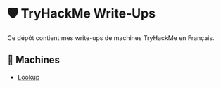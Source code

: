 # 🛡️ TryHackMe Write-Ups

Ce dépôt contient mes write-ups de machines TryHackMe en Français.

## 📌 Machines
- [Lookup](Lookup/Lookup_Writeup.md)

